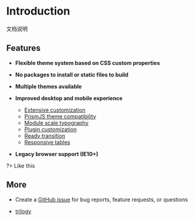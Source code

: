 # Introduction

文档说明

## Features

- **Flexible theme system based on CSS custom properties**<br>

- **No packages to install or static files to build**<br>

- **Multiple themes available**<br>

- **Improved desktop and mobile experience**<br>

  - [Extensive customization](customization)
  - [PrismJS theme compatibility](customization#prismjs)
  - [Module scale typography](customization#base)
  - [Plugin customization](customization#plugin-styles)
  - [Ready transition](options#readytransition)
  - [Responsive tables](options#responsivetables)

- **Legacy browser support (IE10+)**<br>


?> Like this  

## More

- Create a [GitHub issue](https://github.com/iot-arch/docsify/issues) for bug reports, feature requests, or questions

- [trilogy](https://trilogy.js.org/guide/)

<!-- GitHub Buttons -->
<script async defer src="https://buttons.github.io/buttons.js"></script>